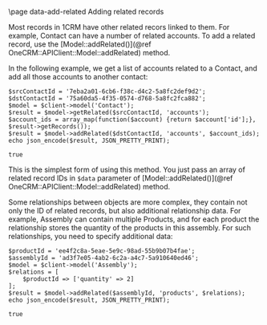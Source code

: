 \page data-add-related Adding related records

Most records in 1CRM have other related recors linked to them. For example, Contact
can have a number of related accounts.
To add a related record, use the [Model::addRelated()](@ref OneCRM::APIClient::Model::addRelated)
method.

In the following example, we get a list of accounts related to a Contact, and add all those accounts
to another contact:

~~~~~~~~~~~~~{.php}
$srcContactId = '7eba2a01-6cb6-f38c-d4c2-5a8fc2def9d2';
$dstContactId = '75a60da5-4f35-0574-d768-5a8fc2fca882';
$model = $client->model('Contact');
$result = $model->getRelated($srcContactId, 'accounts');
$account_ids = array_map(function($account) {return $account['id'];}, $result->getRecords());
$result = $model->addRelated($dstContactId, 'accounts', $account_ids);
echo json_encode($result, JSON_PRETTY_PRINT);
~~~~~~~~~~~~~

~~~~~~~~~~~~~
true
~~~~~~~~~~~~~

This is the simplest form of using this method. You just pass an array of related record IDs in
`$data` parameter of [Model::addRelated()](@ref OneCRM::APIClient::Model::addRelated) method.

Some relationships between objects are more complex, they contain not only the ID of related records,
but also additional relationship data. For example, Assembly can contain multiple Products, and for
each product the relationship stores the quantity of the products in this assembly. For such 
relationships, you need to specify additional data:

~~~~~~~~~~~~~{.php}
$productId = 'ee4f2c8a-5eae-5e9c-98ad-55b9b07b4fae';
$assemblyId = 'ad3f7e05-4ab2-6c2a-a4c7-5a910640ed46';
$model = $client->model('Assembly');
$relations = [
    $productId => ['quantity' => 2]
];
$result = $model->addRelated($assemblyId, 'products', $relations);
echo json_encode($result, JSON_PRETTY_PRINT);
~~~~~~~~~~~~~

~~~~~~~~~~~~~
true
~~~~~~~~~~~~~
